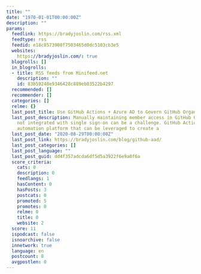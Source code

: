 ```yaml
---
title: ""
date: "1970-01-01T00:00:00Z"
description: ""
params:
  feedlink: https://bradyjoslin.com/rss.xml
  feedtype: rss
  feedid: e18c8573908f7503465d0dc5103cb3e5
  websites:
    https://bradyjoslin.com/: true
  blogrolls: []
  in_blogrolls:
  - title: RSS feeds from Minifeed.net
    description: ""
    id: 83b59248e9346428c889eb03522b4297
  recommended: []
  recommender: []
  categories: []
  relme: {}
  last_post_title: Use GitHub Actions + Azure AD to Govern GitHub Organization Members
  last_post_description: Manually maintaining member access in GitHub Organizations
    not integrated with single sign-on can be a challenge. GitHub Actions is a flexible
    automation platform that can be leveraged to create a
  last_post_date: "2020-08-29T00:00:00Z"
  last_post_link: https://bradyjoslin.com/blog/github-aad/
  last_post_categories: []
  last_post_language: ""
  last_post_guid: dd4f357adcda6df5d5a3922f6e9a0f6a
  score_criteria:
    cats: 0
    description: 0
    feedlangs: 1
    hasContent: 0
    hasPosts: 3
    postcats: 0
    promoted: 5
    promotes: 0
    relme: 0
    title: 0
    website: 2
  score: 11
  ispodcast: false
  isnoarchive: false
  innetwork: true
  language: en
  postcount: 8
  avgpostlen: 0
---
```

